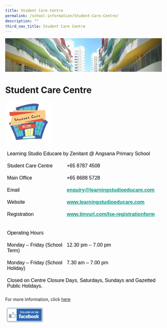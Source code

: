 ```yaml
---
title: Student Care Centre
permalink: /school-information/Student-Care-Centre/
description: ""
third_nav_title: Student Care Centre
---
```


![](/images/SchoolInformation.jpg)


Student Care Centre
===================

<img src="/images/SCC.jpeg" style="width:30%">


<style type="text/css">
.tg  {border-collapse:collapse;border-spacing:0;}
.tg td{border-color:black;border-style:solid;border-width:1px;font-family:Arial, sans-serif;font-size:14px;
  overflow:hidden;padding:10px 5px;word-break:normal;}
.tg th{border-color:black;border-style:solid;border-width:1px;font-family:Arial, sans-serif;font-size:14px;
  font-weight:normal;overflow:hidden;padding:10px 5px;word-break:normal;}
.tg .tg-vzug{border-color:#ffffff;color:#009783;font-size:16px;font-weight:bold;text-align:left;text-decoration:underline;
  vertical-align:top}
.tg .tg-czno{border-color:#ffffff;font-size:16px;text-align:left;vertical-align:top}
</style>
<table class="tg">
<thead>
  <tr>
    <th class="tg-czno" colspan="2"><span style="font-weight:400;color:#000">Learning Studio Educare by Zenitant @ Angsana Primary School</span></th>
  </tr>
</thead>
<tbody>
  <tr>
    <td class="tg-czno"><span style="font-weight:400;color:#000">Student Care Centre</span></td>
    <td class="tg-czno"><span style="font-weight:400;color:#000">+65 8787 4508</span></td>
  </tr>
  <tr>
    <td class="tg-czno"><span style="font-weight:400;color:#000">Main Office</span></td>
    <td class="tg-czno"><span style="font-weight:400;color:#000">+65 8688 5728</span></td>
  </tr>
  <tr>
    <td class="tg-czno"><span style="font-weight:400;color:#000">Email</span></td>
    <td class="tg-vzug"><a href="mailto:enquiry@learningstudioeducare.com"><span style="font-weight:600;text-decoration:underline;color:#009783">enquiry@learningstudioeducare.com</span></a></td>
  </tr>
  <tr>
    <td class="tg-czno"><span style="font-weight:400;color:#000">Website</span></td>
    <td class="tg-vzug"><a href="https://learningstudioeducare.com/"><span style="font-weight:600;text-decoration:underline;color:#009783">www.learningstudioeducare.com</span></a></td>
  </tr>
  <tr>
    <td class="tg-czno"><span style="font-weight:400;color:#000">Registration</span></td>
    <td class="tg-vzug"><a href="https://lsesc.cyberland.sg/newstudent.php"><span style="font-weight:600;text-decoration:underline;color:#009783">www.tinyurl.com/lse-registrationform</span></a></td>
  </tr>
  <tr>
    <td class="tg-czno" colspan="2"></td>
  </tr>
  <tr>
    <td class="tg-czno"><span style="font-weight:400;color:#000">Operating Hours</span></td>
    <td class="tg-czno"></td>
  </tr>
  <tr>
    <td class="tg-czno"><span style="font-weight:400;color:#000">Monday – Friday (School Term)</span></td>
    <td class="tg-czno"><span style="font-weight:400;color:#000">12.30 pm – 7.00 pm</span></td>
  </tr>
  <tr>
    <td class="tg-czno"><span style="font-weight:400;color:#000">Monday – Friday (School Holiday)</span></td>
    <td class="tg-czno"><span style="font-weight:400;color:#000">7.30 am – 7.00 pm</span></td>
  </tr>
  <tr>
    <td class="tg-czno" colspan="2"><span style="font-weight:400;color:#000">Closed on Centre Closure Days, Saturdays, Sundays and Gazetted Public Holidays.</span></td>
  </tr>
</tbody>
</table>


For more information, click [here](http://www.learningstudioeducare.com/)



<p><a href="https://www.facebook.com/learningstudiobyzenitant/"><img style="width:25%" src="/images/FollowUs-FB.png"></a></p>